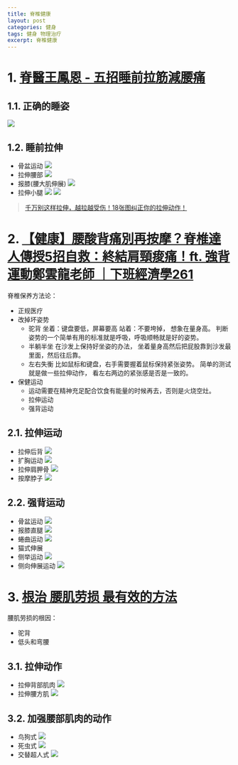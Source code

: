 ```yaml
---
title: 脊椎健康
layout: post
categories: 健身
tags: 健身 物理治疗
excerpt: 脊椎健康
---
```


# 1. [脊醫王鳳恩 - 五招睡前拉筋減腰痛](https://www.youtube.com/watch?v=g4N5iOPRB0c)
## 1.1. 正确的睡姿
![](https://suzixinblog.oss-cn-shenzhen.aliyuncs.com/20220918101304.png)

## 1.2. 睡前拉伸
- 骨盆运动
![](https://suzixinblog.oss-cn-shenzhen.aliyuncs.com/强背运动1.gif)
- 拉伸腰部
![](https://suzixinblog.oss-cn-shenzhen.aliyuncs.com/20220918101308.png)
- 报膝(腰大肌伸展)
![](https://suzixinblog.oss-cn-shenzhen.aliyuncs.com/20220918102229.png)
- 拉伸小腿
![](https://suzixinblog.oss-cn-shenzhen.aliyuncs.com/20220918102303.png)
![](https://suzixinblog.oss-cn-shenzhen.aliyuncs.com/20220918102307.png)

> [千万别这样拉伸，越拉越受伤！18张图纠正你的拉伸动作！](https://www.163.com/dy/article/GRHEI0KF0514BKTB.html)


# 2. [【健康】腰酸背痛別再按摩？脊椎達人傳授5招自救：終結肩頸痠痛！ft. 強背運動鄭雲龍老師 ｜下班經濟學261](https://www.youtube.com/watch?v=5dMs4MsqfEA)

脊椎保养方法论：
- 正规医疗
- 改掉坏姿势
    - 驼背
    坐着：键盘要低，屏幕要高
    站着：不要垮掉， 想象在量身高。 判断姿势的一个简单有用的标准就是呼吸，呼吸顺畅就是好的姿势。
    - 半躺半坐
    在沙发上保持好坐姿的办法， 坐着量身高然后把屁股靠到沙发最里面，然后往后靠。
    - 左右失衡
    比如鼠标和键盘，右手需要握着鼠标保持紧张姿势。
    简单的测试就是做一些拉伸动作， 看左右两边的紧张感是否是一致的。  
- 保健运动
    - 运动需要在精神充足配合饮食有能量的时候再去，否则是火烧空灶。
    - 拉伸运动
    - 强背运动

## 2.1. 拉伸运动
- 拉伸后背
![](https://suzixinblog.oss-cn-shenzhen.aliyuncs.com/坐姿拉伸1.gif)
- 扩胸运动
![](https://suzixinblog.oss-cn-shenzhen.aliyuncs.com/坐姿拉伸2.gif)
- 拉伸肩胛骨
![](https://suzixinblog.oss-cn-shenzhen.aliyuncs.com/坐姿拉伸3.gif)
- 按摩脖子
![](https://suzixinblog.oss-cn-shenzhen.aliyuncs.com/坐姿拉伸4.gif)


## 2.2. 强背运动
- 骨盆运动
![](https://suzixinblog.oss-cn-shenzhen.aliyuncs.com/强背运动1.gif)
- 报膝直腿
![](https://suzixinblog.oss-cn-shenzhen.aliyuncs.com/强背运动2.gif)
- 蜷曲运动
![](https://suzixinblog.oss-cn-shenzhen.aliyuncs.com/强背运动3.gif)
- 猫式伸展
- 侧举运动
![](https://suzixinblog.oss-cn-shenzhen.aliyuncs.com/强背运动4.gif)
- 侧向伸展运动
![](https://suzixinblog.oss-cn-shenzhen.aliyuncs.com/强背运动5.gif)

# 3. [根治 腰肌劳损 最有效的方法](https://www.youtube.com/watch?v=HTf180JIvCc)
腰肌劳损的根因：
- 驼背
- 低头和弯腰

## 3.1. 拉伸动作
- 拉伸背部肌肉
![](https://suzixinblog.oss-cn-shenzhen.aliyuncs.com/20220918112816.PNG)
- 拉伸腰方肌
![](https://suzixinblog.oss-cn-shenzhen.aliyuncs.com/20220918112824.PNG)

## 3.2. 加强腰部肌肉的动作
- 鸟狗式
![](https://suzixinblog.oss-cn-shenzhen.aliyuncs.com/20220918113051.PNG)
- 死虫式
![](https://suzixinblog.oss-cn-shenzhen.aliyuncs.com/20220918212146.gif)
- 交替超人式
![](https://suzixinblog.oss-cn-shenzhen.aliyuncs.com/20220918212128.gif)
